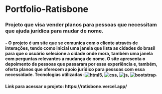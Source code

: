 # Portfolio-Ratisbone

<h3>Projeto que visa vender planos para pessoas que necessitam que ajuda jurídica para mudar de nome.</h3>

<h4>- O projeto é um site que se comunica com o cliente através de interações, tendo como inicial uma janela que lista as cidades do brasil para que o usuário selecione a cidade onde mora, também uma janela com perguntas relevantes a mudança de nome. O site apresenta o depoimento de pessoas que passaram por essa experiência e, também, oferta planos que oferecem apoio jurídico para pessoas com essa necessidade. Tecnologias utilizadas: <img align="center" alt="html5" src="https://img.shields.io/badge/HTML5-E34F26?style=for-the-badge&logo=html5&logoColor=white" />, <img align="center" alt="css" src="https://img.shields.io/badge/CSS3-1572B6?style=for-the-badge&logo=css3&logoColor=white" />, <img align="center" alt="js" src="https://img.shields.io/badge/JavaScript-F7DF1E?style=for-the-badge&logo=javascript&logoColor=black" />, <img align="center" alt="bootstrap" src="https://img.shields.io/badge/bootstrap-%23563D7C.svg?style=for-the-badge&logo=bootstrap&logoColor=white" />.</h4>

<h4> Link para acessar o projeto: https://ratisbone.vercel.app/ </h4>
